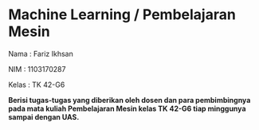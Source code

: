 # Machine Learning / Pembelajaran Mesin

Nama  : Fariz Ikhsan

NIM   : 1103170287

Kelas : TK 42-G6

**Berisi tugas-tugas yang diberikan oleh dosen dan para pembimbingnya pada mata kuliah Pembelajaran Mesin kelas TK 42-G6 tiap minggunya sampai dengan UAS.**
